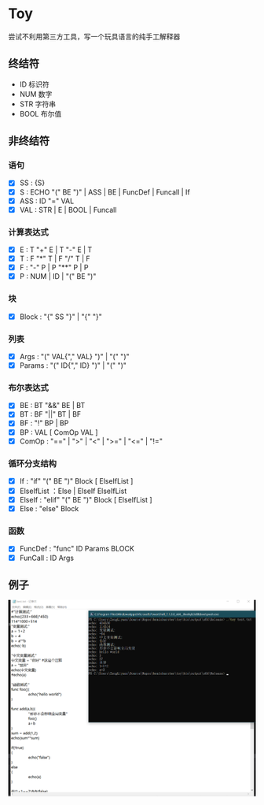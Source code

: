﻿# Toy

尝试不利用第三方工具，写一个玩具语言的纯手工解释器

## 终结符

- ID 标识符
- NUM 数字
- STR 字符串
- BOOL 布尔值

## 非终结符

### 语句

- [x] SS : {S}
- [x] S : ECHO "(" BE ")" | ASS | BE | FuncDef | Funcall | If
- [x] ASS : ID "=" VAL
- [x] VAL : STR | E | BOOL | Funcall

### 计算表达式

- [x] E : T "+" E | T "-" E | T
- [x] T : F "*" T | F "/" T | F
- [x] F : "-" P | P "**" P | P
- [x] P : NUM | ID | "(" BE ")"

### 块

- [x] Block : "{" SS "}" | "{" "}"

### 列表

- [x] Args : "(" VAL{"," VAL} ")" | "(" ")"
- [x] Params : "(" ID{"," ID} ")" | "(" ")"

### 布尔表达式

- [x] BE : BT "&&" BE | BT
- [x] BT : BF "||" BT | BF
- [x] BF : "!" BP | BP
- [x] BP : VAL [ ComOp VAL ]
- [x] ComOp : "==" | ">" | "<" | ">=" | "<=" | "!="

### 循环分支结构

- [x] If : "if" "(" BE ")" Block [ ElseIfList ]
- [x] ElseIfList ：Else | ElseIf ElseIfList
- [x] ElseIf : "elif" "(" BE ")"  Block [ ElseIfList ]
- [x] Else : "else" Block

### 函数

- [x] FuncDef : "func" ID Params BLOCK
- [x] FunCall : ID Args

## 例子

![例子](/example.png)
